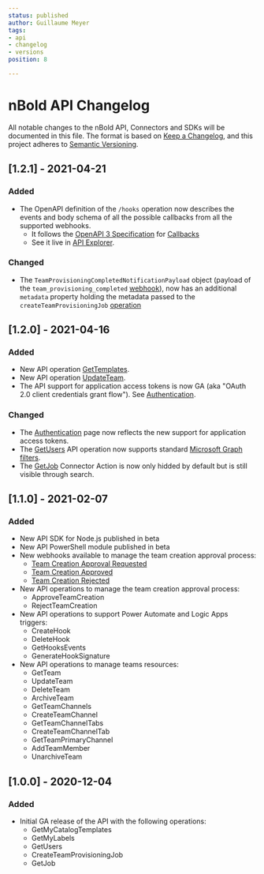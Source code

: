 ```yaml
---
status: published
author: Guillaume Meyer
tags:
- api
- changelog
- versions
position: 8

---
```

# nBold API Changelog

All notable changes to the nBold API, Connectors and SDKs will be documented in this file. The format is based on [Keep a Changelog](https://keepachangelog.com), and this project adheres to [Semantic Versioning](https://semver.org).

## [1.2.1] - 2021-04-21

### Added
- The OpenAPI definition of the `/hooks` operation now describes the events and body schema of all the possible callbacks from all the supported webhooks.
  - It follows the [OpenAPI 3 Specification](https://swagger.io/docs/specification/about/) for [Callbacks](https://swagger.io/docs/specification/callbacks/)
  - See it live in [API Explorer](https://docs.nbold.co/api/explorer.html#/hooks/CreateHook).

### Changed
- The `TeamProvisioningCompletedNotificationPayload` object (payload of the `team_provisioning_completed` [webhook](https://docs.nbold.co/api/webhooks.html#team-provisioning-completed)), now has an additional `metadata` property holding the metadata passed to the `createTeamProvisioningJob` [operation](https://docs.nbold.co/api/latest/reference/Apis/TeamsApi.html#createteamprovisioningjob)

## [1.2.0] - 2021-04-16

### Added
- New API operation [GetTemplates](/api/latest/reference/Apis/CatalogApi.html#getcatalogtemplates).
- New API operation [UpdateTeam](/api/latest/reference/Apis/TeamsApi.html#updateteam).
- The API support for application access tokens is now GA (aka "OAuth 2.0 client credentials grant flow"). See [Authentication](/api/authentication).

### Changed
- The [Authentication](/api/authentication) page now reflects the new support for application access tokens.
- The [GetUsers](/api/latest/reference/Apis/UsersApi.html#getusers) API operation now supports standard [Microsoft Graph filters](https://docs.microsoft.com/en-us/graph/api/user-list?view=graph-rest-1.0&tabs=http#optional-query-parameters).
- The [GetJob](/connectors/connectors-actions.html#get-job-🦺) Connector Action is now only hidded by default but is still visible through search.

## [1.1.0] - 2021-02-07

### Added
- New API SDK for Node.js published in beta
- New API PowerShell module published in beta
- New webhooks available to manage the team creation approval process:
  - [Team Creation Approval Requested](/api/webhooks.html#team-creation-approval-requested)
  - [Team Creation Approved](/api/webhooks.html#team-creation-approved)
  - [Team Creation Rejected](/api/webhooks.html#team-creation-rejected)
- New API operations to manage the team creation approval process:
  - ApproveTeamCreation
  - RejectTeamCreation
- New API operations to support Power Automate and Logic Apps triggers:
  - CreateHook
  - DeleteHook
  - GetHooksEvents
  - GenerateHookSignature
- New API operations to manage teams resources:
  - GetTeam
  - UpdateTeam
  - DeleteTeam
  - ArchiveTeam
  - GetTeamChannels
  - CreateTeamChannel
  - GetTeamChannelTabs
  - CreateTeamChannelTab
  - GetTeamPrimaryChannel
  - AddTeamMember
  - UnarchiveTeam

## [1.0.0] - 2020-12-04

### Added
- Initial GA release of the API with the following operations:
  - GetMyCatalogTemplates
  - GetMyLabels
  - GetUsers
  - CreateTeamProvisioningJob
  - GetJob
